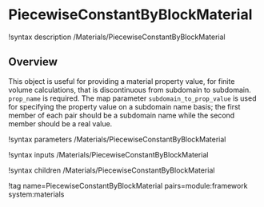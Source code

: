 # PiecewiseConstantByBlockMaterial

!syntax description /Materials/PiecewiseConstantByBlockMaterial

## Overview

This object is useful for providing a material property value, for finite volume
calculations, that is discontinuous from subdomain to subdomain. `prop_name` is
required. The map parameter `subdomain_to_prop_value` is used for specifying the
property value on a subdomain name basis; the first member of each pair should
be a subdomain name while the second member should be a real value.

!syntax parameters /Materials/PiecewiseConstantByBlockMaterial

!syntax inputs /Materials/PiecewiseConstantByBlockMaterial

!syntax children /Materials/PiecewiseConstantByBlockMaterial

!tag name=PiecewiseConstantByBlockMaterial pairs=module:framework system:materials
